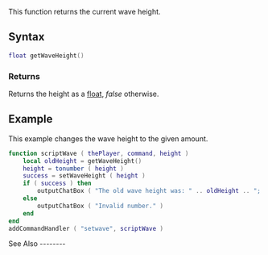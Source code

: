 This function returns the current wave height.

Syntax
------

``` lua
float getWaveHeight()
```

### Returns

Returns the height as a [float](/float.md "wikilink"), *false* otherwise.

Example
-------

<section name="Server" class="server" show="true">
This example changes the wave height to the given amount.

``` lua
function scriptWave ( thePlayer, command, height )
    local oldHeight = getWaveHeight()
    height = tonumber ( height )
    success = setWaveHeight ( height )
    if ( success ) then
        outputChatBox ( "The old wave height was: " .. oldHeight .. "; " .. getPlayerName ( thePlayer ) .. " set it to: " .. height )
    else
        outputChatBox ( "Invalid number." )
    end
end
addCommandHandler ( "setwave", scriptWave )
```

</section>
See Also
--------
